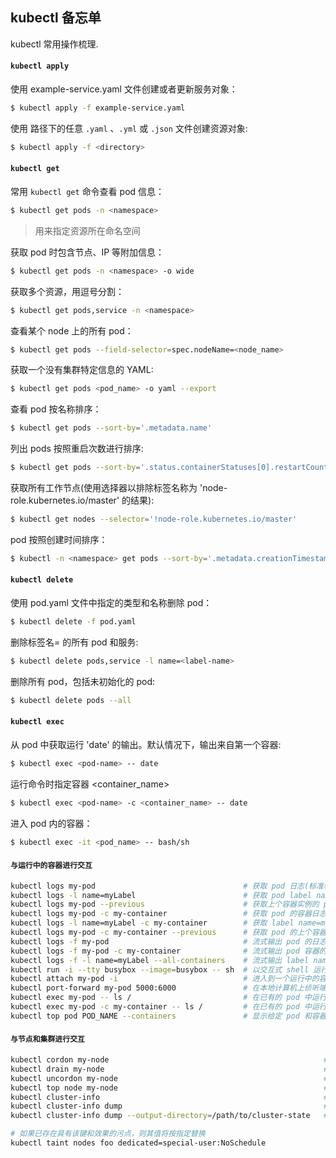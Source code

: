 ## kubectl 备忘单

kubectl 常用操作梳理.

#### `kubectl apply`

使用 example-service.yaml 文件创建或者更新服务对象：

```bash
$ kubectl apply -f example-service.yaml
```

使用 <directory> 路径下的任意 `.yaml` 、`.yml` 或  `.json`  文件创建资源对象:

```bash
$ kubectl apply -f <directory>
```

#### `kubectl get`

常用 `kubectl get` 命令查看 pod 信息：

```bash
$ kubectl get pods -n <namespace>
```

> <namespace> 用来指定资源所在命名空间

获取 pod 时包含节点、IP 等附加信息：

```bash
$ kubectl get pods -n <namespace> -o wide
```

获取多个资源，用逗号分割：

```bash
$ kubectl get pods,service -n <namespace>
```

查看某个 node 上的所有 pod：

```bash
$ kubectl get pods --field-selector=spec.nodeName=<node_name>
```

获取一个没有集群特定信息的 YAML:

```bash
$ kubectl get pods <pod_name> -o yaml --export
```

查看 pod 按名称排序：

```bash
$ kubectl get pods --sort-by='.metadata.name'
```

列出 pods 按照重启次数进行排序:

```bash
$ kubectl get pods --sort-by='.status.containerStatuses[0].restartCount'
```

获取所有工作节点(使用选择器以排除标签名称为 'node-role.kubernetes.io/master' 的结果):

```bash
$ kubectl get nodes --selector='!node-role.kubernetes.io/master'
```

pod 按照创建时间排序：

```bash
$ kubectl -n <namespace> get pods --sort-by='.metadata.creationTimestamp'
```

#### `kubectl delete`

使用 pod.yaml 文件中指定的类型和名称删除 pod：

```bash
$ kubectl delete -f pod.yaml
```

删除标签名= <label-name> 的所有 pod 和服务:

```bash
$ kubectl delete pods,service -l name=<label-name>
```

删除所有 pod，包括未初始化的 pod:

```bash
$ kubectl delete pods --all
```

#### ```kubectl exec```

从 pod <pod-name> 中获取运行 'date' 的输出。默认情况下，输出来自第一个容器:

```bash
$ kubectl exec <pod-name> -- date
```

运行命令时指定容器 <container_name>

```bash
$ kubectl exec <pod-name> -c <container_name> -- date
```

进入 pod 内的容器：

```bash
$ kubectl exec -it <pod_name> -- bash/sh
```

#### `与运行中的容器进行交互`

```bash
kubectl logs my-pod                                 # 获取 pod 日志(标准输出)
kubectl logs -l name=myLabel                        # 获取 pod label name=myLabel 日志(标准输出)
kubectl logs my-pod --previous                      # 获取上个容器实例的 pod 日志(标准输出)
kubectl logs my-pod -c my-container                 # 获取 pod 的容器日志 (标准输出, 多容器的场景)
kubectl logs -l name=myLabel -c my-container        # 获取 label name=myLabel pod 的容器日志 (标准输出, 多容器的场景)
kubectl logs my-pod -c my-container --previous      # 获取 pod 的上个容器实例日志 (标准输出, 多容器的场景)
kubectl logs -f my-pod                              # 流式输出 pod 的日志 (标准输出)
kubectl logs -f my-pod -c my-container              # 流式输出 pod 容器的日志 (标准输出, 多容器的场景)
kubectl logs -f -l name=myLabel --all-containers    # 流式输出 label name=myLabel pod 的日志 (标准输出)
kubectl run -i --tty busybox --image=busybox -- sh  # 以交互式 shell 运行 pod
kubectl attach my-pod -i                            # 进入到一个运行中的容器中
kubectl port-forward my-pod 5000:6000               # 在本地计算机上侦听端口 5000 并转发到 my-pod 上的端口 6000
kubectl exec my-pod -- ls /                         # 在已有的 pod 中运行命令(单容器的场景)
kubectl exec my-pod -c my-container -- ls /         # 在已有的 pod 中运行命令(多容器的场景)
kubectl top pod POD_NAME --containers               # 显示给定 pod 和容器的监控数据
```

#### ```与节点和集群进行交互```

```bash
kubectl cordon my-node                                                # 设置 my-node 节点为不可调度
kubectl drain my-node                                                 # 对 my-node 节点进行驱逐操作，为节点维护做准备
kubectl uncordon my-node                                              # 设置 my-node 节点为可以调度
kubectl top node my-node                                              # 显示给定 node 的指标
kubectl cluster-info                                                  # 显示 master 和 services 的地址
kubectl cluster-info dump                                             # 将当前集群状态输出到标准输出
kubectl cluster-info dump --output-directory=/path/to/cluster-state   # 将当前集群状态输出到 /path/to/cluster-state

# 如果已存在具有该键和效果的污点，则其值将按指定替换
kubectl taint nodes foo dedicated=special-user:NoSchedule
```

